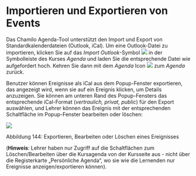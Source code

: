 
# Importieren und Exportieren von Events

Das Chamilo Agenda-Tool unterstützt den Import und Export von Standardkalenderdateien \(Outlook, iCal\). Um eine Outlook-Datei zu importieren, klicken Sie auf das _Import Outlook_-Symbol ![](../../.gitbook/assets/graphics264%20%284%29.png) in der Symbolleiste des Kurses _Agenda_ und laden Sie die entsprechende Datei wie aufgefordert hoch. Kehren Sie dann mit dem _Agenda_ Icon ![](../../.gitbook/assets/graphics267%20%284%29.png) zum _Agenda_ zurück.

Benutzer können Ereignisse als iCal aus dem Popup-Fenster exportieren, das angezeigt wird, wenn sie auf ein Ereignis klicken, um Details anzuzeigen. Sie können am unteren Rand des Popup-Fensters das entsprechende iCal-Format \(_vertraulich, privat, public_\) für den Export auswählen, und Lehrer können das Ereignis mit der entsprechenden Schaltfläche im Popup-Fenster bearbeiten oder löschen:

![](../../.gitbook/assets/graphics270%20%281%29.png)

Abbildung 144: Exportieren, Bearbeiten oder Löschen eines Ereignisses

\(**Hinweis**: Lehrer haben nur Zugriff auf die Schaltflächen zum Löschen/Bearbeiten über die Kursagenda von der Kursseite aus - nicht über die Registerkarte „Persönliche Agenda“, wo sie wie die Lernenden nur Ereignisse anzeigen/exportieren können\).